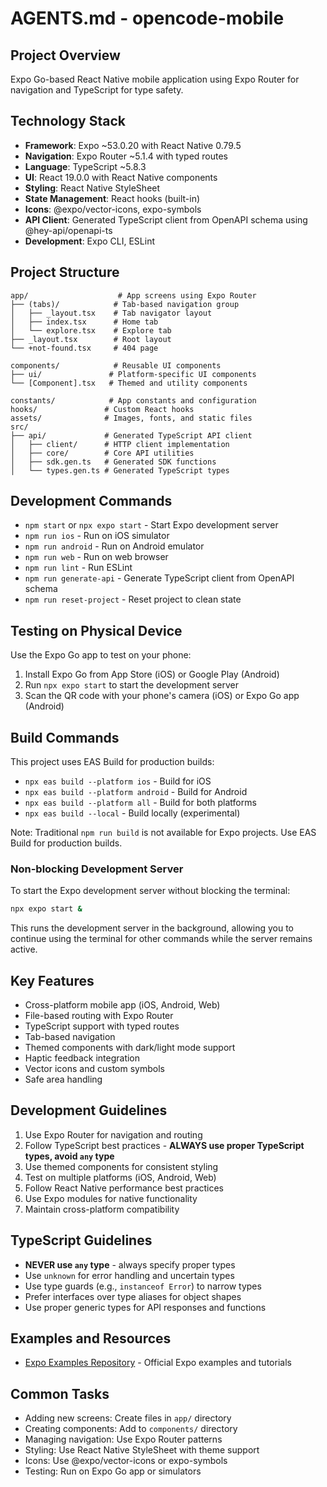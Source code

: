 # AGENTS.md - opencode-mobile

## Project Overview
Expo Go-based React Native mobile application using Expo Router for navigation and TypeScript for type safety.

## Technology Stack
- **Framework**: Expo ~53.0.20 with React Native 0.79.5
- **Navigation**: Expo Router ~5.1.4 with typed routes
- **Language**: TypeScript ~5.8.3
- **UI**: React 19.0.0 with React Native components
- **Styling**: React Native StyleSheet
- **State Management**: React hooks (built-in)
- **Icons**: @expo/vector-icons, expo-symbols
- **API Client**: Generated TypeScript client from OpenAPI schema using @hey-api/openapi-ts
- **Development**: Expo CLI, ESLint

## Project Structure
```
app/                    # App screens using Expo Router
├── (tabs)/            # Tab-based navigation group
│   ├── _layout.tsx    # Tab navigator layout
│   ├── index.tsx      # Home tab
│   └── explore.tsx    # Explore tab
├── _layout.tsx        # Root layout
└── +not-found.tsx     # 404 page

components/            # Reusable UI components
├── ui/               # Platform-specific UI components
└── [Component].tsx   # Themed and utility components

constants/            # App constants and configuration
hooks/               # Custom React hooks
assets/              # Images, fonts, and static files
src/
├── api/             # Generated TypeScript API client
│   ├── client/      # HTTP client implementation
│   ├── core/        # Core API utilities
│   ├── sdk.gen.ts   # Generated SDK functions
│   └── types.gen.ts # Generated TypeScript types
```

## Development Commands
- `npm start` or `npx expo start` - Start Expo development server
- `npm run ios` - Run on iOS simulator
- `npm run android` - Run on Android emulator
- `npm run web` - Run on web browser
- `npm run lint` - Run ESLint
- `npm run generate-api` - Generate TypeScript client from OpenAPI schema
- `npm run reset-project` - Reset project to clean state

## Testing on Physical Device
Use the Expo Go app to test on your phone:
1. Install Expo Go from App Store (iOS) or Google Play (Android)
2. Run `npx expo start` to start the development server
3. Scan the QR code with your phone's camera (iOS) or Expo Go app (Android)

## Build Commands
This project uses EAS Build for production builds:
- `npx eas build --platform ios` - Build for iOS
- `npx eas build --platform android` - Build for Android
- `npx eas build --platform all` - Build for both platforms
- `npx eas build --local` - Build locally (experimental)

Note: Traditional `npm run build` is not available for Expo projects. Use EAS Build for production builds.

### Non-blocking Development Server
To start the Expo development server without blocking the terminal:
```bash
npx expo start &
```
This runs the development server in the background, allowing you to continue using the terminal for other commands while the server remains active.

## Key Features
- Cross-platform mobile app (iOS, Android, Web)
- File-based routing with Expo Router
- TypeScript support with typed routes
- Tab-based navigation
- Themed components with dark/light mode support
- Haptic feedback integration
- Vector icons and custom symbols
- Safe area handling

## Development Guidelines
1. Use Expo Router for navigation and routing
2. Follow TypeScript best practices - **ALWAYS use proper TypeScript types, avoid `any` type**
3. Use themed components for consistent styling
4. Test on multiple platforms (iOS, Android, Web)
5. Follow React Native performance best practices
6. Use Expo modules for native functionality
7. Maintain cross-platform compatibility

## TypeScript Guidelines
- **NEVER use `any` type** - always specify proper types
- Use `unknown` for error handling and uncertain types
- Use type guards (e.g., `instanceof Error`) to narrow types
- Prefer interfaces over type aliases for object shapes
- Use proper generic types for API responses and functions

## Examples and Resources
- [Expo Examples Repository](https://github.com/expo/examples) - Official Expo examples and tutorials
## Common Tasks
- Adding new screens: Create files in `app/` directory
- Creating components: Add to `components/` directory
- Managing navigation: Use Expo Router patterns
- Styling: Use React Native StyleSheet with theme support
- Icons: Use @expo/vector-icons or expo-symbols
- Testing: Run on Expo Go app or simulators
